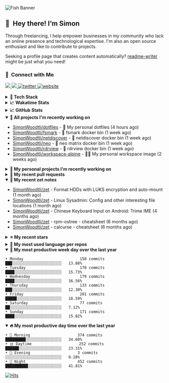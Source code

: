 ![Fish Banner](assets/fish.webp)

## 👋 &nbsp;Hey there! I’m Simon

Through freelancing, I help empower businesses in my community who lack
an online presence and technological expertise. I'm also an open source
enthusiast and like to contribute to projects.

Seeking a profile page that creates content automatically?
[readme-writer] might be just what you need!

### 🤝 &nbsp;Connect with Me

<div align="left">
<a href="https://linkedin.com/in/simonwoodtli" target="_blank">
<img src="https://img.shields.io/badge/linkedin-1E77B5?style=for-the-badge&logo=linkedin&logoColor=white alt=linkedin" />
</a>
<a href="https://github.com/simonwoodtli" target="_blank">
<img src="https://img.shields.io/badge/github-24292E?style=for-the-badge&logo=github&logoColor=white alt=github" />
</a>
<a href="https://twitter.com/simonwoodtlidev" target="_blank">
<img src="https://img.shields.io/badge/twitter-26a7de?style=for-the-badge&logo=twitter&logoColor=white" alt="twitter"/>
</a>
<a href="https://simonwoodtli.com" target="_blank">
<img src="https://img.shields.io/badge/website-E2925F?style=for-the-badge&logo=google-chrome&logoColor=white" alt="website"/>
</a>
</div>
<br/>


<details>
  <summary><b>🧰 Tech Stack</b></summary>
  <div align="center">
  <a href="https://skillicons.dev" target="_blank">
  <img src="https://skillicons.dev/icons?i=js,html,css,bash,python,go,postgresql,docker,vim,linux" alt="JavaScript, HTML, CSS, Bash, Python, Go, PostgreSQL, Docker, Vim,
  Linux">
  </a>
  </div>
</details>

<details>
  <summary><b>📈 Wakatime Stats</b></summary>
  <p align="center"><a href="https://wakatime.com/@SimonWoodtli">
  <img align="center" width="400" height="300" src="https://wakatime.com/share/@SimonWoodtli/7761bcef-e104-47d9-912a-dfd6bf08868b.svg" />
  </a>
  <a href="https://wakatime.com/@SimonWoodtli">
  <img align="center" width="400" height="300" src="https://wakatime.com/share/@SimonWoodtli/341953df-6a40-47b7-8220-ace4eabe0a17.svg" />
  </a></p>

  <h4><b>💬 I've been working with the following languages over the last 7 days</b></h4>

```
• SWIG                           5 hrs 11 mins                  █████████░░░░░░░░░░░░░░░░   36.89%
• Bash                           3 hrs 46 mins                  ███████░░░░░░░░░░░░░░░░░░   26.88%
• GDScript                       1 hr 37 mins                   ███░░░░░░░░░░░░░░░░░░░░░░   11.57%
• Other                          39 mins                        █░░░░░░░░░░░░░░░░░░░░░░░░   4.72%
• CSS                            30 mins                        █░░░░░░░░░░░░░░░░░░░░░░░░   3.63%
• HTML                           27 mins                        █░░░░░░░░░░░░░░░░░░░░░░░░   3.2%
• Assembly                       24 mins                        █░░░░░░░░░░░░░░░░░░░░░░░░   2.95%
• Ezhil                          16 mins                        ░░░░░░░░░░░░░░░░░░░░░░░░░   1.94%
• Python                         16 mins                        ░░░░░░░░░░░░░░░░░░░░░░░░░   1.9%
• ActionScript 3                 13 mins                        ░░░░░░░░░░░░░░░░░░░░░░░░░   1.61%
• Markdown                       13 mins                        ░░░░░░░░░░░░░░░░░░░░░░░░░   1.59%
• YAML                           12 mins                        ░░░░░░░░░░░░░░░░░░░░░░░░░   1.49%
• Vim Script                     5 mins                         ░░░░░░░░░░░░░░░░░░░░░░░░░   0.7%
• Text                           3 mins                         ░░░░░░░░░░░░░░░░░░░░░░░░░   0.44%
• sh                             1 min                          ░░░░░░░░░░░░░░░░░░░░░░░░░   0.18%
• Perl                           0 secs                         ░░░░░░░░░░░░░░░░░░░░░░░░░   0.11%
• Prolog                         0 secs                         ░░░░░░░░░░░░░░░░░░░░░░░░░   0.08%
• JSON                           0 secs                         ░░░░░░░░░░░░░░░░░░░░░░░░░   0.08%
• Objective-C                    0 secs                         ░░░░░░░░░░░░░░░░░░░░░░░░░   0.03%
```

  <h4>👷 I've been working on the following projects over the last 7 days</h4>

```
• dotfiles                       8 hrs 46 mins                  ████████████████░░░░░░░░░   62.43%
• Unknown Project                2 hrs 10 mins                  ████░░░░░░░░░░░░░░░░░░░░░   15.42%
• workspace-alpine               1 hr 14 mins                   ██░░░░░░░░░░░░░░░░░░░░░░░   8.89%
• www-template                   48 mins                        █░░░░░░░░░░░░░░░░░░░░░░░░   5.71%
• foo                            37 mins                        █░░░░░░░░░░░░░░░░░░░░░░░░   4.41%
• template                       14 mins                        ░░░░░░░░░░░░░░░░░░░░░░░░░   1.76%
• Private                        11 mins                        ░░░░░░░░░░░░░░░░░░░░░░░░░   1.38%
```

  <h4><b>🛠️ I've been working with the following editors over the last 7 days</b></h4>

```
• Vim                            14 hrs 3 mins                  █████████████████████████   100%
```

  <h4><b>💻 I've been working with the following operating systems over the last 7 days</b></h4>

```
• Linux                          14 hrs 3 mins                  █████████████████████████   100%
```

</details>

<details>
  <summary><b>📈 GitHub Stats</b></summary>
  <div align="center">
  <a href="https://github.com/anuraghazra/github-readme-stats"> 
  <img src="https://github-readme-stats.vercel.app/api?username=simonwoodtli&theme=onedark&show_icons=true&hide_rank=true&custom_title=Stats&count_private=true&hide_border=true&hide=issues&line_height=24&bg_color=0d1117" alt="Github Stats">
  <img src="https://github-readme-stats.vercel.app/api/top-langs/?username=simonwoodtli&layout=compact&theme=onedark&count_private=true&hide_border=true&bg_color=0d1117" alt="Top Langs">
  </a>
  </div>
</details>

<details open="">
  <summary><b>👷 All projects I'm recently working on</b></summary>

* [SimonWoodtli/dotfiles](https://github.com/SimonWoodtli/dotfiles) - 🏡 My personal dotfiles (4 hours ago)
* [SimonWoodtli/fsmark](https://github.com/SimonWoodtli/fsmark) - 🐋 fsmark docker bin (1 week ago)
* [SimonWoodtli/netdiscover](https://github.com/SimonWoodtli/netdiscover) - 🐋 netdiscover docker bin (1 week ago)
* [SimonWoodtli/neo](https://github.com/SimonWoodtli/neo) - 🐋 neo matrix docker bin (1 week ago)
* [SimonWoodtli/rdrview](https://github.com/SimonWoodtli/rdrview) - 🐋 rdrview docker bin (1 week ago)
* [SimonWoodtli/workspace-alpine](https://github.com/SimonWoodtli/workspace-alpine) - 🤖🐳 My personal workspace image (2 weeks ago)

</details>
<details>
  <summary><b>🌱 My personal projects I'm recently working on</b></summary>

* [SimonWoodtli/dotfiles](https://github.com/SimonWoodtli/dotfiles) - 🏡 My personal dotfiles (4 hours ago)
* [SimonWoodtli/fsmark](https://github.com/SimonWoodtli/fsmark) - 🐋 fsmark docker bin (1 week ago)
* [SimonWoodtli/netdiscover](https://github.com/SimonWoodtli/netdiscover) - 🐋 netdiscover docker bin (1 week ago)
* [SimonWoodtli/neo](https://github.com/SimonWoodtli/neo) - 🐋 neo matrix docker bin (1 week ago)
* [SimonWoodtli/rdrview](https://github.com/SimonWoodtli/rdrview) - 🐋 rdrview docker bin (1 week ago)
* [SimonWoodtli/workspace-alpine](https://github.com/SimonWoodtli/workspace-alpine) - 🤖🐳 My personal workspace image (2 weeks ago)

</details>
<details>
  <summary><b>🔨 My recent pull requests</b></summary>

* [feat: add wireguard-generate-keys script](https://github.com/SimonWoodtli/dotfiles-old/pull/14) on [SimonWoodtli/dotfiles-old](https://github.com/SimonWoodtli/dotfiles-old) (13 months ago)
* [feat: add video-to-gif script](https://github.com/SimonWoodtli/dotfiles-old/pull/13) on [SimonWoodtli/dotfiles-old](https://github.com/SimonWoodtli/dotfiles-old) (13 months ago)
* [feat: add spoof-mac-linux script](https://github.com/SimonWoodtli/dotfiles-old/pull/12) on [SimonWoodtli/dotfiles-old](https://github.com/SimonWoodtli/dotfiles-old) (13 months ago)
* [feat: add sp-tmux script](https://github.com/SimonWoodtli/dotfiles-old/pull/11) on [SimonWoodtli/dotfiles-old](https://github.com/SimonWoodtli/dotfiles-old) (13 months ago)
* [feat: add sp script](https://github.com/SimonWoodtli/dotfiles-old/pull/10) on [SimonWoodtli/dotfiles-old](https://github.com/SimonWoodtli/dotfiles-old) (13 months ago)

</details>
<details open="">
  <summary><b>📝 My recent zet notes</b></summary>

* [SimonWoodtli/zet](https://github.com/SimonWoodtli/zet/tree/5c90053d8e9e429e7f6f68f557c97d080eaeb3b2/20230908235916) - Format HDDs with LUKS encryption and auto-mount (1 month ago)
* [SimonWoodtli/zet](https://github.com/SimonWoodtli/zet/tree/f4e6f009cb8f8ff44e9646977125d87dd8f845f9/20230908235236) - Linux Sysadmin: Config and other interesting file locations (1 month ago)
* [SimonWoodtli/zet](https://github.com/SimonWoodtli/zet/tree/d442487a83af583abd23719912a1c1f7496cff33/20230620172505) - Chinese Keyboard Input on Android: Trime IME (4 months ago)
* [SimonWoodtli/zet](https://github.com/SimonWoodtli/zet/tree/3d9625f8bc632c595fa8b28b6f6f09026dd9eec2/20230418171555) - rpm-ostree - cheatsheet (6 months ago)
* [SimonWoodtli/zet](https://github.com/SimonWoodtli/zet/tree/ac39e3c3413746ceaca835b27435b1307b8ece5a/20230405141750) - calcurse - cheatsheet (6 months ago)

</details>
<details>
  <summary><b>⭐ My recent stars</b></summary>

* [NetworkBlockDevice/nbd](https://github.com/NetworkBlockDevice/nbd) - Network Block Device (3 weeks ago)
* [Nuzair46/SpotX-Linux](https://github.com/Nuzair46/SpotX-Linux) - Spotify Ad blocker based on SpotX for Linux (3 weeks ago)
* [webmin/webmin](https://github.com/webmin/webmin) - Powerful and flexible web-based server management control panel (1 month ago)
* [rustdesk/rustdesk](https://github.com/rustdesk/rustdesk) - An open-source remote desktop, and alternative to TeamViewer. (6 months ago)
* [essembeh/gnome-extensions-cli](https://github.com/essembeh/gnome-extensions-cli) - Command line tool to manage your Gnome Shell extensions (6 months ago)

</details>
<details>
  <summary><b>💬 My most used language per repos</b></summary>

```
• Shell                          15 repos                       █████████████████░░░░░░░░   68.18%
• Dockerfile                     1 repo                         █░░░░░░░░░░░░░░░░░░░░░░░░   4.55%
• JavaScript                     1 repo                         █░░░░░░░░░░░░░░░░░░░░░░░░   4.55%
• CSS                            3 repos                        ███░░░░░░░░░░░░░░░░░░░░░░   13.64%
• Nix                            1 repo                         █░░░░░░░░░░░░░░░░░░░░░░░░   4.55%
• HTML                           1 repo                         █░░░░░░░░░░░░░░░░░░░░░░░░   4.55%
```

</details>
<details open="">
  <summary><b>📆 My most productive week day over the last year</b></summary>

```
• Monday                         150 commits                    ███░░░░░░░░░░░░░░░░░░░░░░   13.88%
• Tuesday                        170 commits                    ████░░░░░░░░░░░░░░░░░░░░░   15.73%
• Wednesday                      179 commits                    ████░░░░░░░░░░░░░░░░░░░░░   16.56%
• Thursday                       133 commits                    ███░░░░░░░░░░░░░░░░░░░░░░   12.30%
• Friday                         201 commits                    █████░░░░░░░░░░░░░░░░░░░░   18.59%
• Saturday                       77 commits                     ██░░░░░░░░░░░░░░░░░░░░░░░   7.12%
• Sunday                         171 commits                    ████░░░░░░░░░░░░░░░░░░░░░   15.82%
```

</details>
<details open="">
  <summary><b>🔥 My most productive day time over the last year</b></summary>

```
• 🌅 Morning                     374 commits                    █████████░░░░░░░░░░░░░░░░   34.60%
• 🌞 Daytime                     252 commits                    ██████░░░░░░░░░░░░░░░░░░░   23.31%
• 🌇 Evening                     3 commits                      ░░░░░░░░░░░░░░░░░░░░░░░░░   0.28%
• 🌃 Night                       452 commits                    ██████████░░░░░░░░░░░░░░░   41.81%
```

</details>

[![Hits](https://hits.seeyoufarm.com/api/count/incr/badge.svg?url=https%3A%2F%2Fgithub.com%2Fsimonwoodtli&count_bg=%23689D6A&title_bg=%23282828&icon=&icon_color=%23E7E7E7&title=views+%28today+%2F+total%29&edge_flat=false)](https://hits.seeyoufarm.com)

[readme-writer]: <https://github.com/SimonWoodtli/readme-writer>
